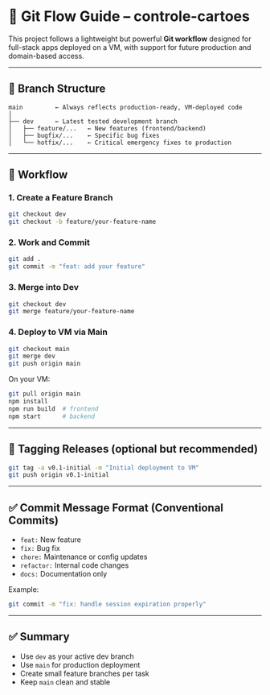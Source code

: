 
# 🚀 Git Flow Guide – controle-cartoes

This project follows a lightweight but powerful **Git workflow** designed for full-stack apps deployed on a VM, with support for future production and domain-based access.

---

## 🧱 Branch Structure

```
main         ← Always reflects production-ready, VM-deployed code
│
├── dev      ← Latest tested development branch
│   ├── feature/...   ← New features (frontend/backend)
│   ├── bugfix/...    ← Specific bug fixes
│   └── hotfix/...    ← Critical emergency fixes to production
```

---

## 🔁 Workflow

### 1. Create a Feature Branch

```bash
git checkout dev
git checkout -b feature/your-feature-name
```

### 2. Work and Commit

```bash
git add .
git commit -m "feat: add your feature"
```

### 3. Merge into Dev

```bash
git checkout dev
git merge feature/your-feature-name
```

### 4. Deploy to VM via Main

```bash
git checkout main
git merge dev
git push origin main
```

On your VM:

```bash
git pull origin main
npm install
npm run build  # frontend
npm start      # backend
```

---

## 🔖 Tagging Releases (optional but recommended)

```bash
git tag -a v0.1-initial -m "Initial deployment to VM"
git push origin v0.1-initial
```

---

## ✅ Commit Message Format (Conventional Commits)

- `feat:` New feature
- `fix:` Bug fix
- `chore:` Maintenance or config updates
- `refactor:` Internal code changes
- `docs:` Documentation only

Example:
```bash
git commit -m "fix: handle session expiration properly"
```

---

## ✅ Summary

- Use `dev` as your active dev branch
- Use `main` for production deployment
- Create small feature branches per task
- Keep `main` clean and stable
